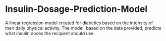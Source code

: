 # Insulin-Dosage-Prediction-Model
A linear regression model created for diabetics based on the intensity of their daily physical activity. The model, based on the data provided, predicts what insulin doses the recipient should use.
